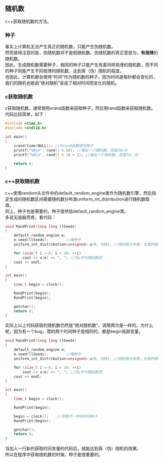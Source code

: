 ## 随机数
c++获取随机数的方法。   
### 种子
事实上计算机无法产生真正的随机数，只能产生伪随机数。   
然而值得注意的是，伪随机数并不是假随机数。伪随机数的真正意思为，**有规律**的随机数。   
因此，生成随机数需要种子，相同的种子只能产生有着同样规律的随机数，而不同的种子则能产生不同规律的随机数，达到真（伪）随机的程度。   
也因此，计算机都会使用“时间”作为随机数的种子，因为时间是每秒都会变化的，我们的随机也能由“绝对随机”变成了相对时间而变化的随机。   
### c获取随机数
c获取随机数，通常使用srand函数来获取种子，然后用rand函数来获取随机数。代码比较简单，如下：   
```c
#include <time.h>  
#include <stdlib.h>  

int main()  
{  
    srand(time(NULL)); //为rand函数提供种子   
    printf("%d\n", rand() % 10); //输出一个随机数，范围为0-9   
    printf("%d\n", rand() % 10 + 1); //输出一个随机数，范围为1-10   

    return 0;  
}  
```  
### c++获取随机数
c++使用random头文件中的default\_random\_engine类作为随机数引擎，然后指定生成的随机数区间需要随机数分布类uniform\_int\_distribution进行随机数取值。   
同上，种子也是需要的，种子提供给default\_random\_engine类。   
多说无益脑壳疼，看代码：   
```c
void RandPrint(long long llSeeds)
{
	default_random_engine e;
	e.seed(llSeeds);		//喂种子
	uniform_int_distribution<unsigned> u(0, 100); //随机数分布类，生成的随机数在0-100之间

	for (size_t i = 0; i < 10; ++i)
		cout << u(e) << ", "; //将u作为随机数源
	cout << endl;
}

int main()
{
	time_t begin = clock();

	RandPrint(begin);
	RandPrint(begin);

	getchar();
	return 0;
}
```   
实际上以上代码获取的随机数仍然是“绝对随机数“，调用两次是一样的。为什么呢，因为有一个bug，喂的两个时间种子是相同的，都是begin局部变量。    
```c
void RandPrint(long long llSeeds)
{
	default_random_engine e;
	e.seed(llSeeds);		//喂种子
	uniform_int_distribution<unsigned> u(0, 100); //随机数分布类，生成的随机数在0-100之间

	for (size_t i = 0; i < 10; ++i)
		cout << u(e) << ", "; //将u作为随机数源
	cout << endl;
}

int main()
{
	time_t begin = clock();

	RandPrint(begin);

	begin = clock();	//获取不一样的时间种子
	RandPrint(begin);

	getchar();
	return 0;
}
```  
当加入一行新的获取时间变量的代码后，就能达到真（伪）随机的效果。   
所以在程序中获取随机数的时候，种子是很重要的。   